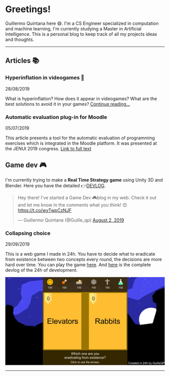 <link rel="shortcut icon" type="image/png" href="images/favicon.ico">

# Greetings!
Guillermo Quintana here 😄. I'm a CS Engineer specialized in computation and machine learning, I'm currently studying a Master in Artificial Intelligence. This is a personal blog to keep track of all my projects ideas and thoughts.

* * *
## Articles 📚
### **Hyperinflation in videogames** 💸
28/08/2019

What is hyperinflation? How does it appear in videogames? What are the best solutions to avoid it in your games? [Continue reading...](articles/hyperinflation_in_videogames.md)

### **Automatic evaluation plug-in for Moodle** 
05/07/2019

This article presents a tool for the automatic evaluation of programming exercises which is integrated in the Moodle platform. It was presented at the JENUI 2019 congress.
[Link to full text](http://www.aenui.net/ojs/index.php?journal=actas_jenui&page=article&op=view&path%5B%5D=513)

## Game dev 🎮
I'm currently trying to make a **Real Time Strategy game** using Unity 3D and Blender. Here you have the detailed 👉[DEVLOG](gamedev/RTSdevlog.md).

<blockquote class="twitter-tweet" tw-align-center data-theme="light" data-link-color="#2B7BB9"><p lang="en" dir="ltr">Hey there! I&#39;ve started a Game Dev 🎮blog in my web. Check it out and let me know in the comments what you think! 😊<a href="https://t.co/wyTwpCzNJF">https://t.co/wyTwpCzNJF</a></p>&mdash; Guillermo Quintana (@Guille_qp) <a href="https://twitter.com/Guille_qp/status/1157370410511605760?ref_src=twsrc%5Etfw">August 2, 2019</a></blockquote> <script async src="https://platform.twitter.com/widgets.js" charset="utf-8"></script>

### Collapsing choice
29/09/2019

This is a web game I made in 24h. You have to decide what to eradicate from existence between two concepts every round, the decisions are more hard over time. You can play the game [here](gamedev/collapsing_choice/index.html). And [here](gamedev/collapsing_choice.md) is the complete devlog of the 24h of development.

![](gamedev/images/cc2.png)

* * *
